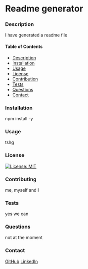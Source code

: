 # Readme generator 


### Description

  I have generated a readme file 

#### Table of Contents
 - [Description](#Description)
 - [Installation](#Installation)
 - [Usage](#Usage)
 - [License](#License)
 - [Contribution](#Contribution)
 - [Tests](#Tests)
 - [Questions](#Questions)
 - [Contact](#Contact)

### Installation

  npm install -y

### Usage

  tshg


### License

[![License: MIT](https://img.shields.io/badge/License-MIT-yellow.svg)](https://opensource.org/licenses/MIT)


### Contributing 

me, myself and I 


### Tests

yes we can 

### Questions

not at the moment 

### Contact

[GitHub](https://github.com/jboybokungu)
[LinkedIn](https://www.linkedin.com/in/jonathan-bokungu-ab45a619a/)

